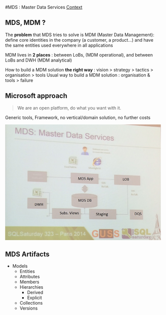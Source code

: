 #MDS : Master Data Services
[Context](https://github.com/Fleid/SQLSat-Paris-2014---DQS-MDS-PreConf/blob/master/README.md)

## MDS, MDM ?
The **problem** that MDS tries to solve is MDM (Master Data Management): define core identities in the company (a customer, a product...) and have the same entities used everywhere in all applications

MDM lives in **2 places** : between LoBs, (MDM operational), and between LoBs and DWH (MDM analytical)

How to build a MDM solution **the right way** : vision > strategy > tactics > organisation > tools
Usual way to build a MDM solution : organisation & tools > failure

## Microsoft approach 
> We are an open platform, do what you want with it.

Generic tools, Framework, no vertical/domain solution, no further costs

<img src="https://github.com/Fleid/SQLSat-Paris-2014---DQS-MDS-PreConf/blob/master/img/MDS1.JPG" width="600">

## MDS Artifacts
- Models
  - Entities
  - Attributes
  - Members
  - Hierarchies
    - Derived
	- Explicit
  - Collections
  - Versions